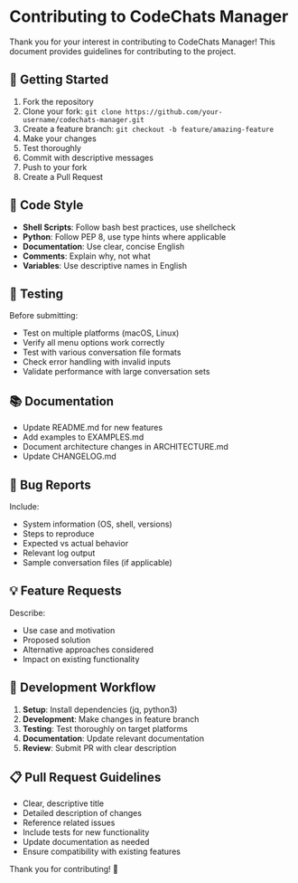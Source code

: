 # Contributing to CodeChats Manager

Thank you for your interest in contributing to CodeChats Manager! This document provides guidelines for contributing to the project.

## 🚀 Getting Started

1. Fork the repository
2. Clone your fork: `git clone https://github.com/your-username/codechats-manager.git`
3. Create a feature branch: `git checkout -b feature/amazing-feature`
4. Make your changes
5. Test thoroughly
6. Commit with descriptive messages
7. Push to your fork
8. Create a Pull Request

## 📝 Code Style

- **Shell Scripts**: Follow bash best practices, use shellcheck
- **Python**: Follow PEP 8, use type hints where applicable
- **Documentation**: Use clear, concise English
- **Comments**: Explain why, not what
- **Variables**: Use descriptive names in English

## 🧪 Testing

Before submitting:
- Test on multiple platforms (macOS, Linux)
- Verify all menu options work correctly
- Test with various conversation file formats
- Check error handling with invalid inputs
- Validate performance with large conversation sets

## 📚 Documentation

- Update README.md for new features
- Add examples to EXAMPLES.md
- Document architecture changes in ARCHITECTURE.md
- Update CHANGELOG.md

## 🐛 Bug Reports

Include:
- System information (OS, shell, versions)
- Steps to reproduce
- Expected vs actual behavior
- Relevant log output
- Sample conversation files (if applicable)

## 💡 Feature Requests

Describe:
- Use case and motivation
- Proposed solution
- Alternative approaches considered
- Impact on existing functionality

## 🔄 Development Workflow

1. **Setup**: Install dependencies (jq, python3)
2. **Development**: Make changes in feature branch
3. **Testing**: Test thoroughly on target platforms
4. **Documentation**: Update relevant documentation
5. **Review**: Submit PR with clear description

## 📋 Pull Request Guidelines

- Clear, descriptive title
- Detailed description of changes
- Reference related issues
- Include tests for new functionality
- Update documentation as needed
- Ensure compatibility with existing features

Thank you for contributing! 🎉
